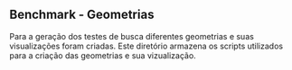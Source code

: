 ## Benchmark - Geometrias

Para a geração dos testes de busca diferentes geometrias e suas visualizações foram criadas. Este diretório armazena os scripts utilizados para a criação das geometrias e sua vizualização.
